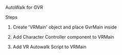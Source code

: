 AutoWalk for GVR

Steps

1. Create 'VRMain' object and place GvrMain inside

2. Add Character Controller component to VRMain

3. Add VR Autowalk Script to VRMain

